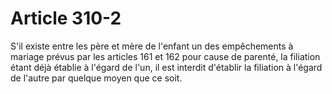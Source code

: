 # Article 310-2

S'il existe entre les père et mère de l'enfant un des empêchements à mariage prévus par les articles 161 et 162 pour cause de parenté, la filiation étant déjà établie à l'égard de l'un, il est interdit d'établir la filiation à l'égard de l'autre par quelque moyen que ce soit.
